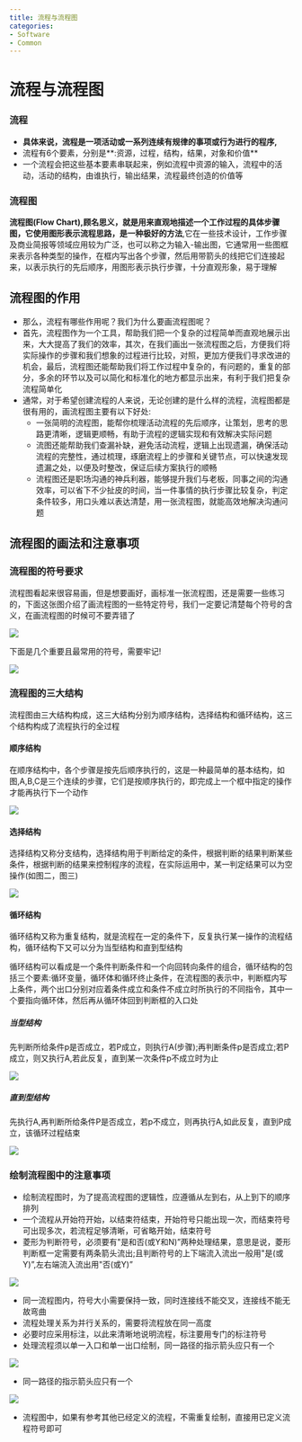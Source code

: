 ```yaml
---
title: 流程与流程图
categories:
- Software
- Common
---
```

# 流程与流程图

### 流程

- **具体来说，流程是一项活动或一系列连续有规律的事项或行为进行的程序,**
- 流程有6个要素，分别是**:资源，过程，结构，结果，对象和价值**
- 一个流程会把这些基本要素串联起来，例如流程中资源的输入，流程中的活动，活动的结构，由谁执行，输出结果，流程最终创造的价值等

### 流程图

**流程图(Flow Chart),顾名思义，就是用来直观地描述一个工作过程的具体步骤图，它使用图形表示流程思路，是一种极好的方法**,它在一些技术设计，工作步骤及商业简报等领域应用较为广泛，也可以称之为输入-输出图，它通常用一些图框来表示各种类型的操作，在框内写出各个步骤，然后用带箭头的线把它们连接起来，以表示执行的先后顺序，用图形表示执行步骤，十分直观形象，易于理解

## 流程图的作用

- 那么，流程有哪些作用呢？我们为什么要画流程图呢？
- 首先，流程图作为一个工具，帮助我们把一个复杂的过程简单而直观地展示出来，大大提高了我们的效率，其次，在我们画出一张流程图之后，方便我们将实际操作的步骤和我们想象的过程进行比较，对照，更加方便我们寻求改进的机会，最后，流程图还能帮助我们将工作过程中复杂的，有问题的，重复的部分，多余的环节以及可以简化和标准化的地方都显示出来，有利于我们把复杂流程简单化
- 通常，对于希望创建流程的人来说，无论创建的是什么样的流程，流程图都是很有用的，画流程图主要有以下好处:
    - 一张简明的流程图，能帮你梳理活动流程的先后顺序，让策划，思考的思路更清晰，逻辑更顺畅，有助于流程的逻辑实现和有效解决实际问题
    - 流图还能帮助我们查漏补缺，避免活动流程，逻辑上出现遗漏，确保活动流程的完整性，通过梳理，琢磨流程上的步骤和关键节点，可以快速发现遗漏之处，以便及时整改，保证后续方案执行的顺畅
    - 流程图还是职场沟通的神兵利器，能够提升我们与老板，同事之间的沟通效率，可以省下不少扯皮的时间，当一件事情的执行步骤比较复杂，判定条件较多，用口头难以表达清楚，用一张流程图，就能高效地解决沟通问题

## 流程图的画法和注意事项

###  流程图的符号要求

流程图看起来很容易画，但是想要画好，画标准一张流程图，还是需要一些练习的，下面这张图介绍了画流程图的一些特定符号，我们一定要记清楚每个符号的含义，在画流程图的时候可不要弄错了

![](https://raw.githubusercontent.com/LuShan123888/Files/main/Pictures/2020-12-10-2020-11-07-X7y4YOrIB7e87T7WZtkg.png)

下面是几个重要且最常用的符号，需要牢记!

![](https://raw.githubusercontent.com/LuShan123888/Files/main/Pictures/2020-12-10-2020-11-07-LrMPHmEnePlIj2qS6pwf.png)

### 流程图的三大结构

流程图由三大结构构成，这三大结构分别为顺序结构，选择结构和循环结构，这三个结构构成了流程执行的全过程

#### 顺序结构

在顺序结构中，各个步骤是按先后顺序执行的，这是一种最简单的基本结构，如图,A,B,C是三个连续的步骤，它们是按顺序执行的，即完成上一个框中指定的操作才能再执行下一个动作

![](https://raw.githubusercontent.com/LuShan123888/Files/main/Pictures/2020-12-10-2020-11-15-hjFmHbCxKBoZpe9DVsI7.png)

#### 选择结构

选择结构又称分支结构，选择结构用于判断给定的条件，根据判断的结果判断某些条件，根据判断的结果来控制程序的流程，在实际运用中，某一判定结果可以为空操作(如图二，图三)

![](https://raw.githubusercontent.com/LuShan123888/Files/main/Pictures/2020-12-10-2020-11-07-PcwjOKCgxQUkfNZHoSdw.png)

#### 循环结构

循环结构又称为重复结构，就是流程在一定的条件下，反复执行某一操作的流程结构，循环结构下又可以分为当型结构和直到型结构

循环结构可以看成是一个条件判断条件和一个向回转向条件的组合，循环结构的包括三个要素:循环变量，循环体和循环终止条件，在流程图的表示中，判断框内写上条件，两个出口分别对应着条件成立和条件不成立时所执行的不同指令，其中一个要指向循环体，然后再从循环体回到判断框的入口处

##### 当型结构

先判断所给条件p是否成立，若P成立，则执行A(步骤);再判断条件p是否成立;若P成立，则又执行A,若此反复，直到某一次条件p不成立时为止

![](https://raw.githubusercontent.com/LuShan123888/Files/main/Pictures/2020-12-10-2020-11-07-4BAcj38qNfQpI3iRN4Xq.png)

##### 直到型结构

先执行A,再判断所给条件P是否成立，若p不成立，则再执行A,如此反复，直到P成立，该循环过程结束

![](https://raw.githubusercontent.com/LuShan123888/Files/main/Pictures/2020-12-10-2020-11-07-mNBrQSNv6CZ4WiHpBIYd.png)

### 绘制流程图中的注意事项

- 绘制流程图时，为了提高流程图的逻辑性，应遵循从左到右，从上到下的顺序排列
- 一个流程从开始符开始，以结束符结束，开始符号只能出现一次，而结束符号可出现多次，若流程足够清晰，可省略开始，结束符号
- 菱形为判断符号，必须要有"是和否(或Y和N)”两种处理结果，意思是说，菱形判断框一定需要有两条箭头流出;且判断符号的上下端流入流出一般用"是(或Y)”,左右端流入流出用"否(或Y)”

![](https://raw.githubusercontent.com/LuShan123888/Files/main/Pictures/2020-12-10-2020-11-07-wBLyLaruirfw0iSUZJcS.png)

- 同一流程图内，符号大小需要保持一致，同时连接线不能交叉，连接线不能无故弯曲
- 流程处理关系为并行关系的，需要将流程放在同一高度
- 必要时应采用标注，以此来清晰地说明流程，标注要用专门的标注符号
- 处理流程须以单一入口和单一出口绘制，同一路径的指示箭头应只有一个

![](https://raw.githubusercontent.com/LuShan123888/Files/main/Pictures/2020-12-10-2020-11-07-LRY2PLhrwwkwr6LxGX9G.png)

- 同一路径的指示箭头应只有一个

![](https://raw.githubusercontent.com/LuShan123888/Files/main/Pictures/2020-12-10-2020-11-07-7UJ9EaZLp285DKCZ5jfX.png)

- 流程图中，如果有参考其他已经定义的流程，不需重复绘制，直接用已定义流程符号即可